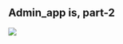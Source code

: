 ## Admin_app is, part-2

![](https://proxy.duckduckgo.com/iu/?u=https%3A%2F%2Fi.ytimg.com%2Fvi%2F9Y7IH3GI1Lk%2Fmaxresdefault.jpg&f=1)
